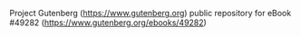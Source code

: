Project Gutenberg (https://www.gutenberg.org) public repository for eBook #49282 (https://www.gutenberg.org/ebooks/49282)
